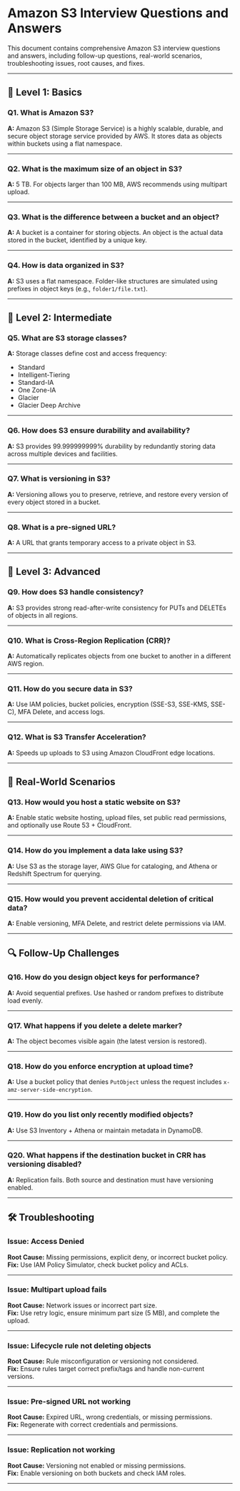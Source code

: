 # Amazon S3 Interview Questions and Answers

This document contains comprehensive Amazon S3 interview questions and answers, including follow-up questions, real-world scenarios, troubleshooting issues, root causes, and fixes.

---

## 🧱 Level 1: Basics

### Q1. What is Amazon S3?
**A:** Amazon S3 (Simple Storage Service) is a highly scalable, durable, and secure object storage service provided by AWS. It stores data as objects within buckets using a flat namespace.

---

### Q2. What is the maximum size of an object in S3?
**A:** 5 TB. For objects larger than 100 MB, AWS recommends using multipart upload.

---

### Q3. What is the difference between a bucket and an object?
**A:** A bucket is a container for storing objects. An object is the actual data stored in the bucket, identified by a unique key.

---

### Q4. How is data organized in S3?
**A:** S3 uses a flat namespace. Folder-like structures are simulated using prefixes in object keys (e.g., `folder1/file.txt`).

---

## 🧰 Level 2: Intermediate

### Q5. What are S3 storage classes?
**A:** Storage classes define cost and access frequency:
- Standard
- Intelligent-Tiering
- Standard-IA
- One Zone-IA
- Glacier
- Glacier Deep Archive

---

### Q6. How does S3 ensure durability and availability?
**A:** S3 provides 99.999999999% durability by redundantly storing data across multiple devices and facilities.

---

### Q7. What is versioning in S3?
**A:** Versioning allows you to preserve, retrieve, and restore every version of every object stored in a bucket.

---

### Q8. What is a pre-signed URL?
**A:** A URL that grants temporary access to a private object in S3.

---

## 🚀 Level 3: Advanced

### Q9. How does S3 handle consistency?
**A:** S3 provides strong read-after-write consistency for PUTs and DELETEs of objects in all regions.

---

### Q10. What is Cross-Region Replication (CRR)?
**A:** Automatically replicates objects from one bucket to another in a different AWS region.

---

### Q11. How do you secure data in S3?
**A:** Use IAM policies, bucket policies, encryption (SSE-S3, SSE-KMS, SSE-C), MFA Delete, and access logs.

---

### Q12. What is S3 Transfer Acceleration?
**A:** Speeds up uploads to S3 using Amazon CloudFront edge locations.

---

## 🧠 Real-World Scenarios

### Q13. How would you host a static website on S3?
**A:** Enable static website hosting, upload files, set public read permissions, and optionally use Route 53 + CloudFront.

---

### Q14. How do you implement a data lake using S3?
**A:** Use S3 as the storage layer, AWS Glue for cataloging, and Athena or Redshift Spectrum for querying.

---

### Q15. How would you prevent accidental deletion of critical data?
**A:** Enable versioning, MFA Delete, and restrict delete permissions via IAM.

---

## 🔍 Follow-Up Challenges

### Q16. How do you design object keys for performance?
**A:** Avoid sequential prefixes. Use hashed or random prefixes to distribute load evenly.

---

### Q17. What happens if you delete a delete marker?
**A:** The object becomes visible again (the latest version is restored).

---

### Q18. How do you enforce encryption at upload time?
**A:** Use a bucket policy that denies `PutObject` unless the request includes `x-amz-server-side-encryption`.

---

### Q19. How do you list only recently modified objects?
**A:** Use S3 Inventory + Athena or maintain metadata in DynamoDB.

---

### Q20. What happens if the destination bucket in CRR has versioning disabled?
**A:** Replication fails. Both source and destination must have versioning enabled.

---

## 🛠️ Troubleshooting

### Issue: Access Denied
**Root Cause:** Missing permissions, explicit deny, or incorrect bucket policy.  
**Fix:** Use IAM Policy Simulator, check bucket policy and ACLs.

---

### Issue: Multipart upload fails
**Root Cause:** Network issues or incorrect part size.  
**Fix:** Use retry logic, ensure minimum part size (5 MB), and complete the upload.

---

### Issue: Lifecycle rule not deleting objects
**Root Cause:** Rule misconfiguration or versioning not considered.  
**Fix:** Ensure rules target correct prefix/tags and handle non-current versions.

---

### Issue: Pre-signed URL not working
**Root Cause:** Expired URL, wrong credentials, or missing permissions.  
**Fix:** Regenerate with correct credentials and permissions.

---

### Issue: Replication not working
**Root Cause:** Versioning not enabled or missing permissions.  
**Fix:** Enable versioning on both buckets and check IAM roles.

---
